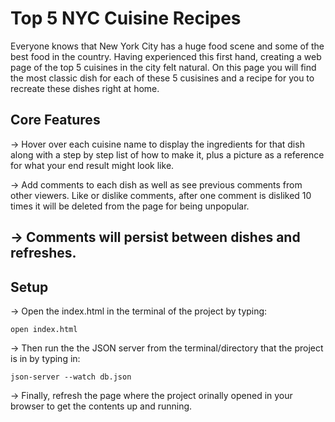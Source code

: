 # Top 5 NYC Cuisine Recipes
Everyone knows that New York City has a huge food scene and some of the best food in the country. Having experienced this first hand, creating a web page of the top 5 cuisines in the city felt natural. On this page you will find the most classic dish for each of these 5 cusisines and a recipe for you to recreate these dishes right at home. 

## Core Features 
-> Hover over each cuisine name to display the ingredients for that dish along with a step by step list of how to make it, plus a picture as a reference for what your end result might look like. 

-> Add comments to each dish as well as see previous comments from other viewers. Like or dislike comments, after one comment is disliked 10 times it will be deleted from the page for being unpopular. 

-> Comments will persist between dishes and refreshes. 
---
## Setup 
-> Open the index.html in the terminal of the project by typing:
```
open index.html
```
-> Then run the the JSON server from the terminal/directory that the project is in by typing in: 
```
json-server --watch db.json
```
-> Finally, refresh the page where the project orinally opened in your browser to get the contents up and running. 
